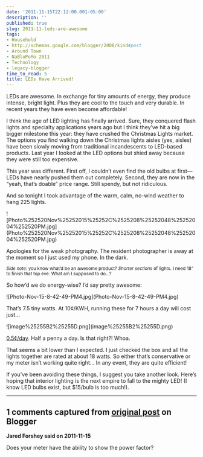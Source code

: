 ```yaml
---
date: '2011-11-15T22:12:00.001-05:00'
description: ''
published: true
slug: 2011-11-leds-are-awesome
tags:
- Household
- http://schemas.google.com/blogger/2008/kind#post
- Around Town
- NaBloPoMo 2011
- Technology
- legacy-blogger
time_to_read: 5
title: LEDs Have Arrived!
---
```


<p>LEDs are awesome. In exchange for tiny amounts of energy, they produce intense, bright light. Plus they are cool to the touch and very durable. In recent years they have even become affordable!</p>
<p>I think the age of LED lighting has finally arrived. Sure, they conquered flash lights and specialty applications years ago but I think they’ve hit a big bigger milestone this year: they have crushed the Christmas Lights market. The options you find walking down the Christmas lights aisles (yes, aisle<em>s</em>) have been slowly moving from traditional incandescents to LED-based products. Last year I looked at the LED options but shied away because they were still too expensive. </p>
<p>This year was different. First off, I couldn’t even find the old bulbs at first—LEDs have nearly pushed them out completely. Second, they are now in the “yeah, that’s doable” price range. Still spendy, but not ridiculous.</p>
<p>And so tonight I took advantage of the warm, calm, no-wind weather to hang 225 lights.</p>
<p>![Photo%252520Nov%25252015%25252C%2525208%25252048%25252004%252520PM.jpg](Photo%252520Nov%25252015%25252C%2525208%25252048%25252004%252520PM.jpg)</p>
<p>Apologies for the weak photography. The resident photographer is away at the moment so I just used my phone. In the dark.</p>  <p style="font-size: smaller;"><em>Side note:</em> you know what’d be an awesome product? <em>Shorter sections </em>of lights. I need 18” to finish that top eve. What am I supposed to do…?</p>
<p>So how’d we do energy-wise? I’d say pretty awesome:</p>
<p>![Photo-Nov-15-8-42-49-PM4.jpg](Photo-Nov-15-8-42-49-PM4.jpg)</a></p>
<p>That’s 7.5 tiny watts. At 10¢/KWH, running these for 7 hours a day will cost just…</p>
<p>![image%25255B2%25255D.png](image%25255B2%25255D.png)</a></p>
<p><a href="https://www.google.com/search?q=7.5+watts+*+7+hours+*+%24.10%2FkWh&amp;oq=7.5+watts+*+7+hours+*+%24.10%2FkWh">0.5¢/day</a>. Half a penny a day. Is that right?! Whoa.</p>
<p>That seems a bit lower than I expected. I just checked the box and all the lights together are rated at about 18 watts. So either that’s conservative or my meter isn’t working quite right… In any event, they are quite efficient!</p>
<p>If you’ve been avoiding these things, I suggest you take another look. Here’s hoping that interior lighting is the next empire to fall to the mighty LED! (I know LED bulbs exist, but $15/bulb is too much!).</p>

---

## 1 comments captured from [original post](https://blog.wassupy.com/2011/11/leds-are-awesome.html) on Blogger

**Jared Forshey said on 2011-11-15**

Does your meter have the ability to show the power factor?

